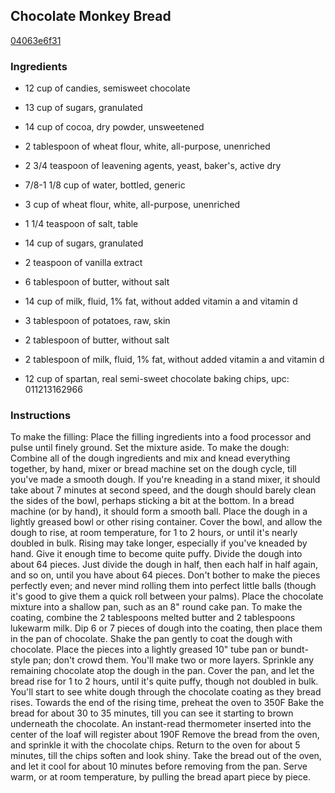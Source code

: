 ## Chocolate Monkey Bread

[04063e6f31](http://www.food.com/recipe/chocolate-monkey-bread-332913)

### Ingredients

 - 12 cup of candies, semisweet chocolate

 - 13 cup of sugars, granulated

 - 14 cup of cocoa, dry powder, unsweetened

 - 2 tablespoon of wheat flour, white, all-purpose, unenriched

 - 2 3/4 teaspoon of leavening agents, yeast, baker's, active dry

 - 7/8-1 1/8 cup of water, bottled, generic

 - 3 cup of wheat flour, white, all-purpose, unenriched

 - 1 1/4 teaspoon of salt, table

 - 14 cup of sugars, granulated

 - 2 teaspoon of vanilla extract

 - 6 tablespoon of butter, without salt

 - 14 cup of milk, fluid, 1% fat, without added vitamin a and vitamin d

 - 3 tablespoon of potatoes, raw, skin

 - 2 tablespoon of butter, without salt

 - 2 tablespoon of milk, fluid, 1% fat, without added vitamin a and vitamin d

 - 12 cup of spartan, real semi-sweet chocolate baking chips, upc: 011213162966

### Instructions

To make the filling: Place the filling ingredients into a food processor and pulse until finely ground. Set the mixture aside. To make the dough: Combine all of the dough ingredients and mix and knead everything together, by hand, mixer or bread machine set on the dough cycle, till you've made a smooth dough. If you're kneading in a stand mixer, it should take about 7 minutes at second speed, and the dough should barely clean the sides of the bowl, perhaps sticking a bit at the bottom. In a bread machine (or by hand), it should form a smooth ball. Place the dough in a lightly greased bowl or other rising container. Cover the bowl, and allow the dough to rise, at room temperature, for 1 to 2 hours, or until it's nearly doubled in bulk. Rising may take longer, especially if you've kneaded by hand. Give it enough time to become quite puffy. Divide the dough into about 64 pieces. Just divide the dough in half, then each half in half again, and so on, until you have about 64 pieces. Don't bother to make the pieces perfectly even; and never mind rolling them into perfect little balls (though it's good to give them a quick roll between your palms). Place the chocolate mixture into a shallow pan, such as an 8" round cake pan. To make the coating, combine the 2 tablespoons melted butter and 2 tablespoons lukewarm milk. Dip 6 or 7 pieces of dough into the coating, then place them in the pan of chocolate. Shake the pan gently to coat the dough with chocolate. Place the pieces into a lightly greased 10" tube pan or bundt-style pan; don't crowd them. You'll make two or more layers. Sprinkle any remaining chocolate atop the dough in the pan. Cover the pan, and let the bread rise for 1 to 2 hours, until it's quite puffy, though not doubled in bulk. You'll start to see white dough through the chocolate coating as they bread rises. Towards the end of the rising time, preheat the oven to 350F Bake the bread for about 30 to 35 minutes, till you can see it starting to brown underneath the chocolate. An instant-read thermometer inserted into the center of the loaf will register about 190F Remove the bread from the oven, and sprinkle it with the chocolate chips. Return to the oven for about 5 minutes, till the chips soften and look shiny. Take the bread out of the oven, and let it cool for about 10 minutes before removing from the pan. Serve warm, or at room temperature, by pulling the bread apart piece by piece.